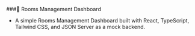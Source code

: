###🏨 Rooms Management Dashboard
- A simple Rooms Management Dashboard built with React, TypeScript, Tailwind CSS, and JSON Server as a mock backend.

